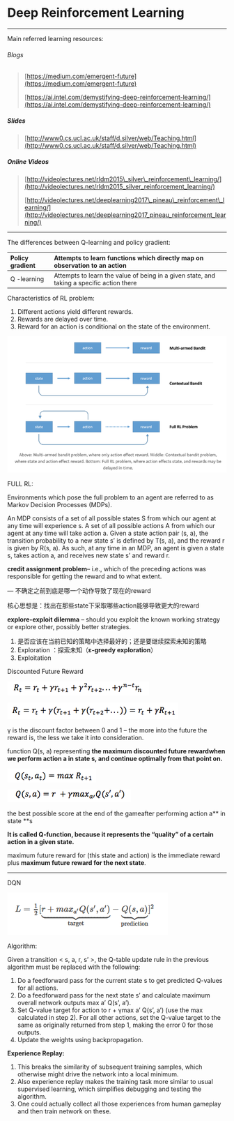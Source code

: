 # Deep Reinforcement Learning

---

Main referred learning resources:

###### Blogs

> [https://medium.com/emergent-future](https://medium.com/emergent-future)
>
> [https://ai.intel.com/demystifying-deep-reinforcement-learning/](https://ai.intel.com/demystifying-deep-reinforcement-learning/)

##### Slides

> [http://www0.cs.ucl.ac.uk/staff/d.silver/web/Teaching.html](http://www0.cs.ucl.ac.uk/staff/d.silver/web/Teaching.html)

##### Online Videos

> [http://videolectures.net/rldm2015\_silver\_reinforcement\_learning/](http://videolectures.net/rldm2015_silver_reinforcement_learning/)
>
> [http://videolectures.net/deeplearning2017\_pineau\_reinforcement\_learning/](http://videolectures.net/deeplearning2017_pineau_reinforcement_learning/)

---

The differences between Q-learning and policy gradient:

| Policy gradient | Attempts to learn functions which directly map on observation to an action |
| :--- | :--- |
| Q -learning | Attempts to learn the value of being in a given state, and taking a specific action there |

Characteristics of RL problem:

1. Different actions yield different rewards.
2. Rewards are delayed over time.
3. Reward for an action is conditional on the state of the environment. 

![](/assets/comparisons_bandit_full_RL.png)

FULL RL:

Environments which pose the full problem to an agent are referred to as Markov Decision Processes \(MDPs\).

An MDP consists of a set of all possible states S from which our agent at any time will experience s. A set of all possible actions A from which our agent at any time will take action a. Given a state action pair \(s, a\), the transition probability to a new state s’ is defined by T\(s, a\), and the reward r is given by R\(s, a\). As such, at any time in an MDP, an agent is given a state s, takes action a, and receives new state s’ and reward r.

**credit assignment problem**– i.e., which of the preceding actions was responsible for getting the reward and to what extent.

— 不确定之前到底是哪一个动作导致了现在的reward

核心思想是：找出在那些state下采取哪些action能够导致更大的reward

**explore-exploit dilemma** – should you exploit the known working strategy or explore other, possibly better strategies.

1. 是否应该在当前已知的策略中选择最好的；还是要继续探索未知的策略
2. Exploration
   ：探索未知（**ε-greedy exploration**）
3. Exploitation

Discounted Future Reward

![](/assets/bellman_1.png)

![](/assets/bellman_2.png)

γ is the discount factor between 0 and 1 – the more into the future the reward is, the less we take it into consideration.

function Q\(s, a\) representing **the maximum discounted future rewardwhen we perform action **a** in state **s**, and continue optimally from that point on.**

![](/assets/bellman_3.png)

![](/assets/bellman_4.png)

the best possible score at the end of the gameafter performing action a** in state **s

**It is called Q-function, because it represents the “quality” of a certain action in a given state.**

maximum future reward for \(this state and action\) is the immediate reward plus **maximum future reward for the next state**.

---

DQN

![](/assets/dqn_loss.png)

Algorithm:

Given a transition &lt; s, a, r, s’ &gt;, the Q-table update rule in the previous algorithm must be replaced with the following:

1. Do a feedforward pass for the current state s to get predicted Q-values for all actions.
2. Do a feedforward pass for the next state s’ and calculate maximum overall network outputs max a’ Q\(s’, a’\).
3. Set Q-value target for action to r + γmax a’ Q\(s’, a’\) \(use the max calculated in step 2\). For all other actions, set the Q-value target to the same as originally returned from step 1, making the error 0 for those outputs.
4. Update the weights using backpropagation.

**Experience Replay:**

1. This breaks the similarity of subsequent training samples, which otherwise might drive the network into a local minimum.
2. Also experience replay makes the training task more similar to usual supervised learning, which simplifies debugging and testing the algorithm.
3. One could actually collect all those experiences from human gameplay and then train network on these.



